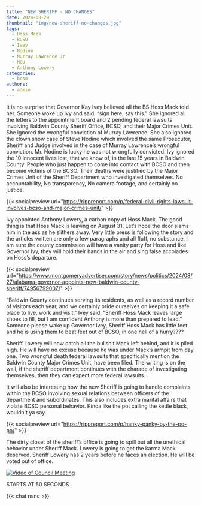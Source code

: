 ```yaml
---
title: "NEW SHERIFF - NO CHANGES"
date: 2024-08-29
thumbnail: "img/new-sheriff-no-changes.jpg"
tags:
  - Hoss Mack
  - BCSO
  - Ivey
  - Nodine
  - Murray Lawrence Jr
  - MCU
  - Anthony Lowery
categories:
  - bcso
authors:
  - admin
---
```


 It is no surprise that Governor Kay Ivey believed all the BS Hoss Mack told her. Someone woke up Ivy and said, “sign here, say this.” She ignored all the letters to the appointment board and 2 pending federal lawsuits involving Baldwin County Sheriff Office, BCSO, and their Major Crimes Unit. She ignored the wrongful conviction of Murray Lawrence. She also ignored the clown show case of Steve Nodine which involved the same Prosecutor, Sheriff and Judge involved in the case of Murray Lawrence’s wrongful conviction. Mr. Nodine is lucky he was not wrongfully convicted. Ivy ignored the 10 innocent lives lost, that we know of, in the last 15 years in Baldwin County. People who just happen to come into contact with BCSO and then become victims of the BCSO. Their deaths were justified by the Major Crimes Unit of the Sheriff Department who investigated themselves. No accountability, No transparency, No camera footage, and certainly no justice.


{{< socialpreview url="https://rippreport.com/p/federal-civil-rights-lawsuit-involves-bcso-and-major-crimes-unit/" >}}


Ivy appointed Anthony Lowery, a carbon copy of Hoss Mack. The good thing is that Hoss Mack is leaving on August 31. Let’s hope the door slams him in the ass as he slithers away. Very little press is following the story and the articles written are only a few paragraphs and all fluff, no substance. I am sure the county commission will have a vanity party for Hoss and like Governor Ivy, they will hold their hands in the air and sing false accolades on Hoss’s departure.


{{< socialpreview url="https://www.montgomeryadvertiser.com/story/news/politics/2024/08/27/alabama-governor-appoints-new-baldwin-county-sheriff/74956799007/" >}}


“Baldwin County continues serving its residents, as well as a record number of visitors each year, and we certainly pride ourselves on keeping it a safe place to live, work and visit," Ivey said. “Sheriff Hoss Mack leaves large shoes to fill, but I am confident Anthony is more than prepared to lead." Someone please wake up Governor Ivey, Sheriff Hoss Mack has little feet and he is using them to beat feet out of BCSO, in one hell of a hurry????


Sheriff Lowery will now catch all the bullshit Mack left behind, and it is piled high. He will have no excuse because he was under Mack’s armpit from day one. Two wrongful death federal lawsuits that specifically mention the Baldwin County Major Crimes Unit, have been filed. The writing is on the wall, if the sheriff department continues with the charade of investigating themselves, then they can expect more federal lawsuits.


It will also be interesting how the new Sheriff is going to handle complaints within the BCSO involving sexual relations between officers of the department and subordinates. This also includes extra marital affairs that violate BCSO personal behavior. Kinda like the pot calling the kettle black, wouldn't ya say.


{{< socialpreview url="https://rippreport.com/p/hanky-panky-by-the-po-po/" >}}


The dirty closet of the sheriff’s office is going to spill out all the unethical behavior under Sheriff Mack. Lowery is going to get the karma Mack deserved. Sheriff Lowery has 2 years before he faces an election. He will be voted out of office.

[![Video of Council Meeting](/img/council_video_cover.jpg 'Video of Council Meeting')](https://drive.google.com/file/d/1nlYglITYpkSln7Liaels3r-SNRqYST8X/view?usp=sharing)

STARTS AT 50 SECONDS

<style>
.cactus-comment:has(.cactus-comment-time[title="Fri Aug 30 00:56:11 2024 UTC"]) {display:none;}
.cactus-comment:has(.cactus-comment-time[title="Wed Sep 18 13:31:26 2024 UTC"]) {opacity: 0.62;order: 15;}
</style>

{{< chat nsnc >}}

